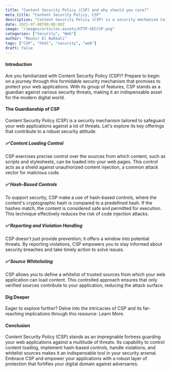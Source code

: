 ```yaml
---
title: "Content Security Policy (CSP) and why should you care?"
meta_title: "Content Security Policy, CSP"
description: "Content Security Policy (CSP) is a security mechanism tailored to safeguard your web applications against a myriad of threats. Let's explore its key offerings that contribute to a robust security posture."
date: 2023-07-08T00:00:00Z
image: "/images/articles-assets/HTTP-SECCSP.png"
categories: ["Security", "Web"]
author: "Mounir El Bakkali"
tags: ["CSP", "html", "security", "web"]
draft: false
---
```

#### Introduction
Are you familiarized with Content Security Policy (CSP)? Prepare to begin on a journey through this formidable security mechanism that promises to protect your web applications. With its group of features, CSP stands as a guardian against various security threats, making it an indispensable asset for the modern digital world.

#### The Guardianship of CSP
Content Security Policy (CSP) is a security mechanism tailored to safeguard your web applications against a lot of threats. Let's explore its key offerings that contribute to a robust security attitude.

##### ✅ Content Loading Control
CSP exercises precise control over the sources from which content, such as scripts and stylesheets, can be loaded into your web pages. This control acts as a shield against unauthorized content injection, a common attack vector for malicious code.

##### ✅ Hash-Based Controls
To support security, CSP make a use of hash-based controls, where the content's cryptographic hash is compared to a predefined hash. If the hashes match, the content is considered safe and permitted for execution. This technique effectively reduces the risk of code injection attacks.

##### ✅ Reporting and Violation Handling
CSP doesn't just provide prevention; it offers a window into potential threats. By reporting violations, CSP empowers you to stay informed about security breaches and take timely action to solve issues.

##### ✅ Source Whitelisting
CSP allows you to define a whitelist of trusted sources from which your web application can load content. This controlled approach ensures that only verified sources contribute to your application, reducing the attack surface.

#### Dig Deeper
Eager to explore further? Delve into the intricacies of CSP and its far-reaching implications through this resource: Learn More.

#### Conclusion
Content Security Policy (CSP) stands as an impregnable fortress guarding your web applications against a multitude of threats. Its capability to control content loading, implement hash-based controls, handle violations, and whitelist sources makes it an indispensable tool in your security arsenal. Embrace CSP and empower your applications with a robust layer of protection that fortifies your digital domain against adversaries.